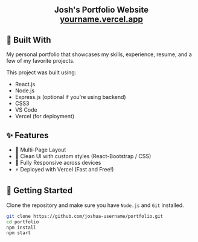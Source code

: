 <h2 align="center">
  Josh's Portfolio Website<br/>
  <a href="https://yourname.vercel.app/" target="_blank">yourname.vercel.app</a>
</h2>


## 🔧 Built With

My personal portfolio that showcases my skills, experience, resume, and a few of my favorite projects.

This project was built using:

- React.js
- Node.js
- Express.js (optional if you're using backend)
- CSS3
- VS Code
- Vercel (for deployment)

## ✨ Features

- 📖 Multi-Page Layout
- 🎨 Clean UI with custom styles (React-Bootstrap / CSS)
- 📱 Fully Responsive across devices
- ⚡ Deployed with Vercel (Fast and Free!)

## 🚀 Getting Started

Clone the repository and make sure you have `Node.js` and `Git` installed.

```bash
git clone https://github.com/joshua-username/portfolio.git
cd portfolio
npm install
npm start

